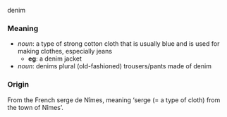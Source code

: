 denim
### Meaning
+ _noun_: a type of strong cotton cloth that is usually blue and is used for making clothes, especially jeans
	+ __eg__: a denim jacket
+ _noun_: denims plural (old-fashioned) trousers/pants made of denim

### Origin

From the French serge de Nîmes, meaning ‘serge (= a type of cloth) from the town of Nîmes’.
